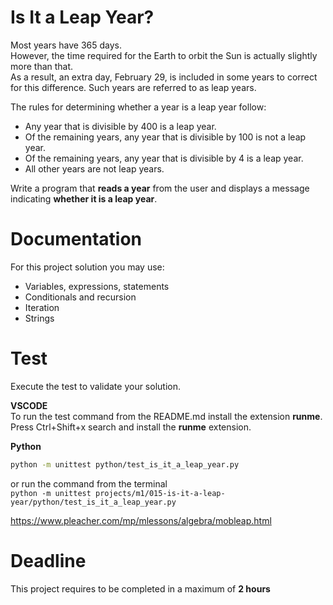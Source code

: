 # Is It a Leap Year?

Most years have 365 days.   
However, the time required for the Earth to orbit the Sun is actually slightly more than that.   
As a result, an extra day, February 29, is included in some years to correct for this difference. 
Such years are referred to as leap years.

The rules for determining whether a year is a leap year follow:  
- Any year that is divisible by 400 is a leap year.
- Of the remaining years, any year that is divisible by 100 is not a leap year. 
- Of the remaining years, any year that is divisible by 4 is a leap year.
- All other years are not leap years.  

Write a program that **reads a year** from the user and 
displays a message indicating **whether it is a leap year**.


# Documentation

For this project solution you may use:

- Variables, expressions, statements
- Conditionals and recursion
- Iteration
- Strings


# Test
Execute the test to validate your solution.  

**VSCODE**   
To run the test command from the README.md install the extension **runme**. 
Press Ctrl+Shift+x search and install the **runme** extension. 


**Python**

```sh
python -m unittest python/test_is_it_a_leap_year.py
```

or run the command from the terminal  
`python -m unittest projects/m1/015-is-it-a-leap-year/python/test_is_it_a_leap_year.py`

https://www.pleacher.com/mp/mlessons/algebra/mobleap.html

# Deadline

This project requires to be completed in a maximum of **2 hours**
